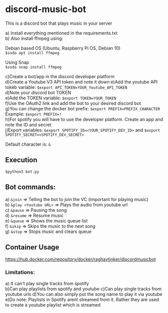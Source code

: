 # discord-music-bot

This is a discord bot that plays music in your server

a) Install everything mentioned in the requirements.txt<br>
b) Also install ffmpeg using: <br>

Debian based OS (Ubuntu, Raspberry Pi OS, Debian 10)<br>
```$sudo apt install ffmpeg```<br>

Using Snap<br>
```$sudo snap install ffmpeg```<br>

c)Create a bot/app in the discord developer platform<br>
d)Create a Youtube V3 API token and note it down
e)Add the youtube API tokeb variable: ```$export API_TOKEN=YOUR_Youtube_API_TOKEN```<br>
d)Note your discord bot TOKEN<br>
e)Add the TOKEN variable: ```$export TOKEN=YOUR_TOKEN```<br>
f)Use the OAuth2 link and add the bot to your desired discord bot<br>
g)You can change the docker bot prefix: ```$export PREFIX=PREFIX_CHARACTER```<br>
Example: ```$export PREFIX=!```<br>
h)For spotify you will have to use the developer platform. Create an app and note the ID and secret<br>
j)Export variables: ```&export SPOTIFY_ID=<YOUR_SPOTIFY_DEV_ID>``` and ```$export SPOTIFY_SECRET=<SPOTIFY_DEV_SECRET>```<br>

Default character is: ```&```

## Execution
```$python3 bot.py```<br>

## Bot commands:

a) ```&join``` => Telling the bot to join the VC (important for playing music)<br>
b) ```&play <Youtube URL>``` => Plays the audio from youtube url<br>
c) ```&pause``` => Pausing the song<br>
d) ```&resume``` => Resume music<br>
e) ```&queue``` => Shows the music queue list<br>
f) ```&skip``` => Skips the music to the next song<br>
g) ```&stop``` => Stops music and clears queue<br>

## Container Usage
https://hub.docker.com/repository/docker/raghavtinker/discordmusicbot<br>
### Limitations:
a) It can't play single tracks from spotify<br>
b)Can play playlists from spotify and youtube
c)Can play single tracks from youtube urls
d)You can also simply put the song name to play it via youtube
e)Do note: Playlists in Spotify arent streamed from it. Rather they are used to create a youtube playlist which is streamed
